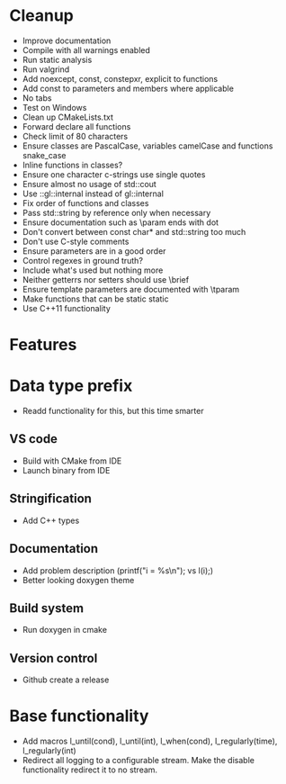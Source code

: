 # Cleanup

* Improve documentation
* Compile with all warnings enabled
* Run static analysis
* Run valgrind
* Add noexcept, const, constepxr, explicit to functions
* Add const to parameters and members where applicable
* No tabs
* Test on Windows
* Clean up CMakeLists.txt
* Forward declare all functions
* Check limit of 80 characters
* Ensure classes are PascalCase, variables camelCase and functions snake_case
* Inline functions in classes?
* Ensure one character c-strings use single quotes
* Ensure almost no usage of std::cout
* Use ::gl::internal instead of gl::internal
* Fix order of functions and classes
* Pass std::string by reference only when necessary
* Ensure documentation such as \param ends with dot
* Don't convert between const char* and std::string too much
* Don't use C-style comments
* Ensure parameters are in a good order
* Control regexes in ground truth?
* Include what's used but nothing more
* Neither getterrs nor setters should use \brief
* Ensure template parameters are documented with \tparam
* Make functions that can be static static
* Use C++11 functionality

# Features

# Data type prefix

* Readd functionality for this, but this time smarter

## VS code

* Build with CMake from IDE
* Launch binary from IDE

## Stringification

* Add C++ types

## Documentation

* Add problem description (printf("i = %s\n"); vs l(i);)
* Better looking doxygen theme

## Build system

* Run doxygen in cmake

## Version control

* Github create a release

# Base functionality

* Add macros l_until(cond), l_until(int), l_when(cond), l_regularly(time), l_regularly(int)
* Redirect all logging to a configurable stream. Make the disable functionality redirect it to no stream.